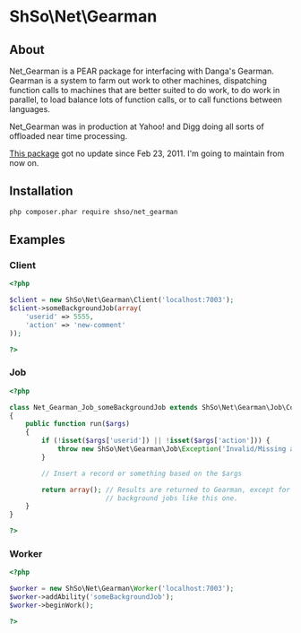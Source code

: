 # ShSo\Net\Gearman

## About

Net_Gearman is a PEAR package for interfacing with Danga's Gearman. Gearman is a system to farm out work to other machines, dispatching function calls to machines that are better suited to do work, to do work in parallel, to load balance lots of function calls, or to call functions between languages.

Net_Gearman was in production at Yahoo! and Digg doing all sorts of offloaded near time processing.

[This package](https://github.com/lenn0x/net_gearman) got no update since Feb 23, 2011. I'm going to maintain from now on.

## Installation

```sh
php composer.phar require shso/net_gearman
```

## Examples

### Client

```php
<?php

$client = new ShSo\Net\Gearman\Client('localhost:7003');
$client->someBackgroundJob(array(
    'userid' => 5555,
    'action' => 'new-comment'
));

?>
```

### Job

```php
<?php

class Net_Gearman_Job_someBackgroundJob extends ShSo\Net\Gearman\Job\Common
{
    public function run($args)
    {
        if (!isset($args['userid']) || !isset($args['action'])) {
            throw new ShSo\Net\Gearman\Job\Exception('Invalid/Missing arguments');
        }

        // Insert a record or something based on the $args

        return array(); // Results are returned to Gearman, except for
                        // background jobs like this one.
    }
}

?>
```

### Worker

```php
<?php

$worker = new ShSo\Net\Gearman\Worker('localhost:7003');
$worker->addAbility('someBackgroundJob');
$worker->beginWork();

?>
```
